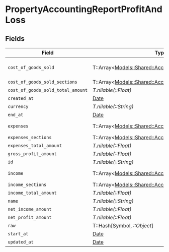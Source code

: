 # PropertyAccountingReportProfitAndLoss


## Fields

| Field                                                                                                         | Type                                                                                                          | Required                                                                                                      | Description                                                                                                   |
| ------------------------------------------------------------------------------------------------------------- | ------------------------------------------------------------------------------------------------------------- | ------------------------------------------------------------------------------------------------------------- | ------------------------------------------------------------------------------------------------------------- |
| `cost_of_goods_sold`                                                                                          | T::Array<[Models::Shared::AccountingProfitlossCategory](../../models/shared/accountingprofitlosscategory.md)> | :heavy_minus_sign:                                                                                            | @deprecated – use cost_of_goods_sold_sections instead                                                         |
| `cost_of_goods_sold_sections`                                                                                 | T::Array<[Models::Shared::AccountingProfitlossSection](../../models/shared/accountingprofitlosssection.md)>   | :heavy_minus_sign:                                                                                            | N/A                                                                                                           |
| `cost_of_goods_sold_total_amount`                                                                             | *T.nilable(::Float)*                                                                                          | :heavy_minus_sign:                                                                                            | N/A                                                                                                           |
| `created_at`                                                                                                  | [Date](https://ruby-doc.org/stdlib-2.6.1/libdoc/date/rdoc/Date.html)                                          | :heavy_minus_sign:                                                                                            | N/A                                                                                                           |
| `currency`                                                                                                    | *T.nilable(::String)*                                                                                         | :heavy_minus_sign:                                                                                            | N/A                                                                                                           |
| `end_at`                                                                                                      | [Date](https://ruby-doc.org/stdlib-2.6.1/libdoc/date/rdoc/Date.html)                                          | :heavy_minus_sign:                                                                                            | N/A                                                                                                           |
| `expenses`                                                                                                    | T::Array<[Models::Shared::AccountingProfitlossCategory](../../models/shared/accountingprofitlosscategory.md)> | :heavy_minus_sign:                                                                                            | @deprecated – use expenses_sections instead                                                                   |
| `expenses_sections`                                                                                           | T::Array<[Models::Shared::AccountingProfitlossSection](../../models/shared/accountingprofitlosssection.md)>   | :heavy_minus_sign:                                                                                            | N/A                                                                                                           |
| `expenses_total_amount`                                                                                       | *T.nilable(::Float)*                                                                                          | :heavy_minus_sign:                                                                                            | N/A                                                                                                           |
| `gross_profit_amount`                                                                                         | *T.nilable(::Float)*                                                                                          | :heavy_minus_sign:                                                                                            | N/A                                                                                                           |
| `id`                                                                                                          | *T.nilable(::String)*                                                                                         | :heavy_minus_sign:                                                                                            | N/A                                                                                                           |
| `income`                                                                                                      | T::Array<[Models::Shared::AccountingProfitlossCategory](../../models/shared/accountingprofitlosscategory.md)> | :heavy_minus_sign:                                                                                            | @deprecated – use income_sections instead                                                                     |
| `income_sections`                                                                                             | T::Array<[Models::Shared::AccountingProfitlossSection](../../models/shared/accountingprofitlosssection.md)>   | :heavy_minus_sign:                                                                                            | N/A                                                                                                           |
| `income_total_amount`                                                                                         | *T.nilable(::Float)*                                                                                          | :heavy_minus_sign:                                                                                            | N/A                                                                                                           |
| `name`                                                                                                        | *T.nilable(::String)*                                                                                         | :heavy_minus_sign:                                                                                            | N/A                                                                                                           |
| `net_income_amount`                                                                                           | *T.nilable(::Float)*                                                                                          | :heavy_minus_sign:                                                                                            | N/A                                                                                                           |
| `net_profit_amount`                                                                                           | *T.nilable(::Float)*                                                                                          | :heavy_minus_sign:                                                                                            | N/A                                                                                                           |
| `raw`                                                                                                         | T::Hash[Symbol, *::Object*]                                                                                   | :heavy_minus_sign:                                                                                            | N/A                                                                                                           |
| `start_at`                                                                                                    | [Date](https://ruby-doc.org/stdlib-2.6.1/libdoc/date/rdoc/Date.html)                                          | :heavy_minus_sign:                                                                                            | N/A                                                                                                           |
| `updated_at`                                                                                                  | [Date](https://ruby-doc.org/stdlib-2.6.1/libdoc/date/rdoc/Date.html)                                          | :heavy_minus_sign:                                                                                            | N/A                                                                                                           |